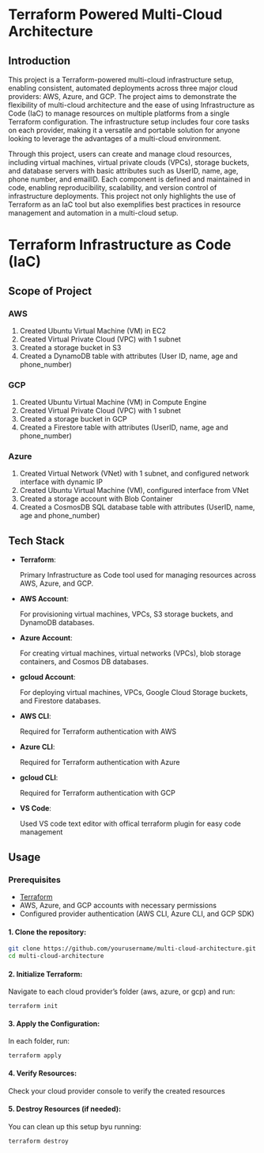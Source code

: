 # Terraform Powered Multi-Cloud Architecture
## Introduction

This project is a Terraform-powered multi-cloud infrastructure setup, enabling consistent, automated deployments across three major cloud providers: AWS, Azure, and GCP. The project aims to demonstrate the flexibility of multi-cloud architecture and the ease of using Infrastructure as Code (IaC) to manage resources on multiple platforms from a single Terraform configuration. The infrastructure setup includes four core tasks on each provider, making it a versatile and portable solution for anyone looking to leverage the advantages of a multi-cloud environment.

Through this project, users can create and manage cloud resources, including virtual machines, virtual private clouds (VPCs), storage buckets, and database servers with basic attributes such as UserID, name, age, phone number, and emailID. Each component is defined and maintained in code, enabling reproducibility, scalability, and version control of infrastructure deployments. This project not only highlights the use of Terraform as an IaC tool but also exemplifies best practices in resource management and automation in a multi-cloud setup.

# Terraform Infrastructure as Code (IaC)
## Scope of Project
### AWS
1. Created Ubuntu Virtual Machine (VM) in EC2
2. Created Virtual Private Cloud (VPC) with 1 subnet
3. Created a storage bucket in S3
4. Created a DynamoDB table with attributes (User ID, name, age and phone_number)
### GCP
1. Created Ubuntu Virtual Machine (VM) in Compute Engine
2. Created Virtual Private Cloud (VPC) with 1 subnet
3. Created a storage bucket in GCP
4. Created a Firestore table with attributes (UserID, name, age and phone_number)
### Azure
1. Created Virtual Network (VNet) with 1 subnet, and configured network interface with dynamic IP
2. Created Ubuntu Virtual Machine (VM), configured interface from VNet
3. Created a storage account with Blob Container
4. Created a CosmosDB SQL database table with attributes (UserID, name, age and phone_number)

## Tech Stack
- **Terraform**:
  
  Primary Infrastructure as Code tool used for managing resources across AWS, Azure, and GCP.
- **AWS Account**:
  
  For provisioning virtual machines, VPCs, S3 storage buckets, and DynamoDB databases.
- **Azure Account**:
  
  For creating virtual machines, virtual networks (VPCs), blob storage containers, and Cosmos DB databases.
- **gcloud Account**:
  
  For deploying virtual machines, VPCs, Google Cloud Storage buckets, and Firestore databases.
- **AWS CLI**:
  
  Required for Terraform authentication with AWS
- **Azure CLI**:
  
  Required for Terraform authentication with Azure
- **gcloud CLI**:
  
  Required for Terraform authentication with GCP
- **VS Code**:
  
  Used VS code text editor with offical terraform plugin for easy code management


## Usage
### Prerequisites
- [Terraform](https://www.terraform.io/downloads.html)
- AWS, Azure, and GCP accounts with necessary permissions
- Configured provider authentication (AWS CLI, Azure CLI, and GCP SDK)

#### 1. Clone the repository:
   ```bash
   git clone https://github.com/yourusername/multi-cloud-architecture.git
   cd multi-cloud-architecture
```

#### 2. Initialize Terraform: 
Navigate to each cloud provider’s folder (aws, azure, or gcp) and run:
```
terraform init
```

#### 3. Apply the Configuration:
In each folder, run:
```
terraform apply
```

#### 4. Verify Resources:
Check your cloud provider console to verify the created resources

#### 5. Destroy Resources (if needed):
You can clean up this setup byu running:
```
terraform destroy
```
